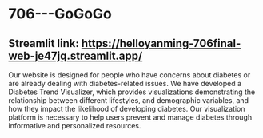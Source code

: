 # 706---GoGoGo

## Streamlit link: https://helloyanming-706final-web-je47jq.streamlit.app/

Our website is designed for people who have concerns about diabetes or are already dealing with diabetes-related issues. We have developed a Diabetes Trend Visualizer, which provides visualizations demonstrating the relationship between different lifestyles, and demographic variables, and how they impact the likelihood of developing diabetes. Our visualization platform is necessary to help users prevent and manage diabetes through informative and personalized resources. 
